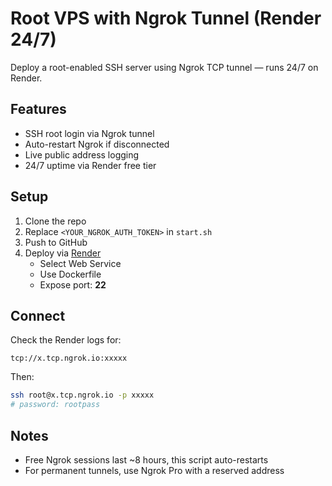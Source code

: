 # Root VPS with Ngrok Tunnel (Render 24/7)

Deploy a root-enabled SSH server using Ngrok TCP tunnel — runs 24/7 on Render.

## Features
- SSH root login via Ngrok tunnel
- Auto-restart Ngrok if disconnected
- Live public address logging
- 24/7 uptime via Render free tier

## Setup

1. Clone the repo
2. Replace `<YOUR_NGROK_AUTH_TOKEN>` in `start.sh`
3. Push to GitHub
4. Deploy via [Render](https://render.com)
   - Select Web Service
   - Use Dockerfile
   - Expose port: **22**

## Connect
Check the Render logs for:
```
tcp://x.tcp.ngrok.io:xxxxx
```
Then:
```bash
ssh root@x.tcp.ngrok.io -p xxxxx
# password: rootpass
```

## Notes
- Free Ngrok sessions last ~8 hours, this script auto-restarts
- For permanent tunnels, use Ngrok Pro with a reserved address
